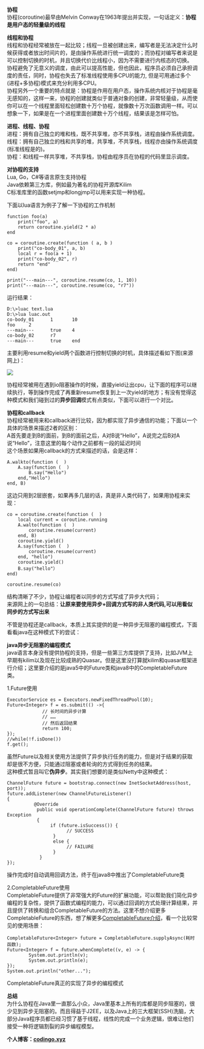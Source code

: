 ﻿**协程**  
协程(coroutine)最早由Melvin Conway在1963年提出并实现，一句话定义：**协程是用户态的轻量级的线程**

**线程和协程**  
线程和协程经常被放在一起比较；线程一旦被创建出来，编写者是无法决定什么时候获得或者放出时间片的，是由操作系统进行统一调度的；而协程对编写者来说是可以控制切换的时机，并且切换代价比线程小，因为不需要进行内核态的切换。  
协程避免了无意义的调度，由此可以提高性能，但也因此，程序员必须自己承担调度的责任，同时，协程也失去了标准线程使用多CPU的能力, 但是可用通过多个(进程+多协程)模式来充分利用多CPU。  
协程另外一个重要的特点就是：协程是作用在用户态，操作系统内核对于协程是毫无感知的，这样一来，协程的创建就类似于普通对象的创建，非常轻量级，从而使你可以在一个线程里面轻松创建数十万个协程，就像数十万次函数调用一样。可以想象一下，如果是在一个进程里面创建数十万个线程，结果该是怎样可怕。

**进程、线程、协程**  
进程：拥有自己独立的堆和栈，既不共享堆，亦不共享栈，进程由操作系统调度。  
线程：拥有自己独立的栈和共享的堆，共享堆，不共享栈，线程亦由操作系统调度(标准线程是的)。  
协程：和线程一样共享堆，不共享栈，协程由程序员在协程的代码里显示调度。

**对协程的支持**  
Lua, Go，C#等语言原生支持协程  
Java依赖第三方库，例如最为著名的协程开源库Kilim  
C标准库里的函数setjmp和longjmp可以用来实现一种协程。

下面以lua语言为例子了解一下协程的工作机制

```
function foo(a)
    print("foo", a)
    return coroutine.yield(2 * a)
end

co = coroutine.create(function ( a, b )
    print("co-body_01", a, b)
    local r = foo(a + 1)
    print("co-body_02", r)
    return "end"
end)

print("---main---", coroutine.resume(co, 1, 10))
print("---main---", coroutine.resume(co, "r7"))
```

运行结果：

```
D:\>luac text.lua
D:\>lua luac.out
co-body_01      1       10
foo     2
---main---      true    4
co-body_02      r7
---main---      true    end
```

主要利用resume和yield两个函数进行控制切换的时机，具体描述看如下图(来源网上)：

![](https://static.oschina.net/uploads/space/2016/1209/180946_r694_159239.png)

协程经常被用在遇到io阻塞操作的时候，直接yield让出cpu，让下面的程序可以继续执行，等到操作完成了再重新resume恢复到上一次yield的地方；有没有觉得这种模式和我们碰到过的**异步回调**模式有点类似，下面可以进行一个对比。

**协程和callback**  
协程经常被用来和callback进行比较，因为都实现了异步通信的功能；下面以一个具体的场景来描述2者的区别：  
A首先要走到B的面前，到B的面前之后，A对B说“Hello”，A说完之后B对A说“Hello”，注意这里的每个动作之前都有一段的延迟时间  
这个场景如果用callback的方式来描述的话，会是这样：

```
A.walkto(function (  )
    A.say(function (  )
        B.say("Hello")
    end,"Hello")
end, B)
```

这边只用到2层嵌套，如果再多几层的话，真是非人类代码了，如果用协程来实现：

```
co = coroutine.create(function (  )
    local current = coroutine.running
    A.walto(function (  )
        coroutine.resume(current)
    end, B)
    coroutine.yield()
    A.say(function (  )
        coroutine.resume(current)
    end, "hello")
    coroutine.yield()
    B.say("hello"）
end)

coroutine.resume(co)
```

结构清晰了不少，协程让编程者以同步的方式写成了异步大代码；  
来源网上的一句总结：**让原来要使用异步+回调方式写的非人类代码,可以用看似同步的方式写出来**

不管是协程还是callback，本质上其实提供的是一种异步无阻塞的编程模式，下面看看java在这种模式下的尝试：

**java异步无阻塞的编程模式**  
java语言本身没有提供协程的支持，但是一些第三方库提供了支持，比如JVM上早期有kilim以及现在比较成熟的Quasar。但是这里没打算就kilim和quasar框架进行介绍；这里要介绍的是java5中的Future类和java8中的CompletableFuture类。

1.Future使用

```
ExecutorService es = Executors.newFixedThreadPool(10);
Future<Integer> f = es.submit(() ->{
             // 长时间的异步计算
             // ……
             // 然后返回结果
             return 100;
});
//while(!f.isDone())
f.get();
```

虽然Future以及相关使用方法提供了异步执行任务的能力，但是对于结果的获取却是很不方便，只能通过阻塞或者轮询的方式得到任务的结果。  
这种模式暂且叫它**伪异步**。其实我们想要的是类似Netty中这种模式：

```
ChannelFuture future = bootstrap.connect(new InetSocketAddress(host, port));
future.addListener(new ChannelFutureListener()
{
          @Override
           public void operationComplete(ChannelFuture future) throws Exception
           {
                if (future.isSuccess()) {
                      // SUCCESS
                 }
                 else {
                      // FAILURE
                 }
            }
});
```

操作完成时自动调用回调方法，终于在java8中推出了CompletableFuture类

2.CompletableFuture使用  
CompletableFuture提供了非常强大的Future的扩展功能，可以帮助我们简化异步编程的复杂性，提供了函数式编程的能力，可以通过回调的方式处理计算结果，并且提供了转换和组合CompletableFuture的方法。这里不想介绍更多CompletableFuture的东西，想了解更多[CompletableFuture介绍](http://colobu.com/2016/02/29/Java-CompletableFuture/)，看一个比较常见的使用场景：

```
CompletableFuture<Integer> future = CompletableFuture.supplyAsync(耗时函数);
Future<Integer> f = future.whenComplete((v, e) -> {
        System.out.println(v);
        System.out.println(e);
});
System.out.println("other...");
```

CompletableFuture真正的实现了异步的编程模式

**总结**  
为什么协程在Java里一直那么小众，Java里基本上所有的库都是同步阻塞的，很少见到异步无阻塞的。而且得益于J2EE，以及Java上的三大框架(SSH)洗脑，大部分Java程序员都已经习惯了基于线程，线性的完成一个业务逻辑，很难让他们接受一种将逻辑割裂的异步编程模型。

**个人博客：[codingo.xyz](http://codingo.xyz/)**